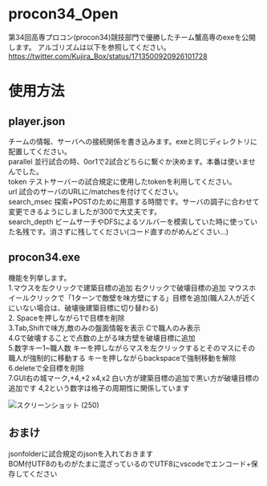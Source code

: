 # procon34_Open
第34回高専プロコン(procon34)競技部門で優勝したチーム蟹高専のexeを公開します。
アルゴリズムは以下を参照してください。
https://twitter.com/Kujira_Box/status/1713500920926101728

# 使用方法
## player.json
チームの情報、サーバへの接続関係を書き込みます。exeと同じディレクトリに配置してください。  
parallel 並行試合の時、0or1で2試合どちらに繋ぐか決めます。本番は使いませんでした。  
token テストサーバーの試合規定に使用したtokenを利用してください。  
url 試合のサーバのURLに/matchesを付けてください。  
search_msec 探索+POSTのために用意する時間です。サーバの調子に合わせて変更できるようにしましたが300で大丈夫です。  
search_depth ビームサーチやDFSによるソルバーを模索していた時に使っていた名残です。消さずに残してください(コード直すのがめんどくさい...)  

## procon34.exe
機能を列挙します。  
1.マウスを左クリックで建築目標の追加 右クリックで破壊目標の追加 マウスホイールクリックで「1ターンで敵壁を味方壁にする」目標を追加(職人2人が近くにいない場合は、破壊後建築目標に切り替わる)  
2. Spaceを押しながら1で目標を削除  
3.Tab,Shiftで味方,敵のみの盤面情報を表示 Cで職人のみ表示  
4.Gで破壊することで点数の上がる味方壁を破壊目標に追加  
5.数字キー1~職人数 キーを押しながらマスを左クリックするとそのマスにその職人が強制的に移動する キーを押しながらbackspaceで強制移動を解除  
6.deleteで全目標を削除  
7.GUI右の城マーク,+4,+2 x4,x2 白い方が建築目標の追加で黒い方が破壊目標の追加です 4,2という数字は格子の周期性に関係しています  

![スクリーンショット (250)](https://github.com/tom-techh/procon34_Open/assets/102672343/b5f4f95d-ae16-4b67-9206-7d5bc802e54b)

## おまけ  
jsonfolderに試合規定のjsonを入れておきます  
BOM付UTF8のものがたまに混ざっているのでUTF8にvscodeでエンコード+保存してください  
